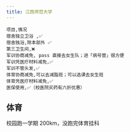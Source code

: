 ```yaml
---
title: 江西师范大学
---
```


```csv
项目,情况
宿舍独立卫浴 ,✅
宿舍独浴,除本部外 ✅
第三卫生间,❌
军训协商减免, pass 直接去女生队；进「病号营」很方便
军训凭医疗材料减免,✅
军训不管头发,✅
体育协商减免,可以去减脂班；可以选课去女生班
体育凭医疗材料减免,✅
医保使用,✅（校医院买药有六折优惠）
```

## 体育

校园跑一学期 200km，没跑完体育挂科
